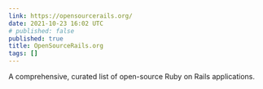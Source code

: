 ```yaml
---
link: https://opensourcerails.org/
date: 2021-10-23 16:02 UTC
# published: false
published: true
title: OpenSourceRails.org
tags: []
---
```


A comprehensive, curated list of open-source Ruby on Rails applications.
